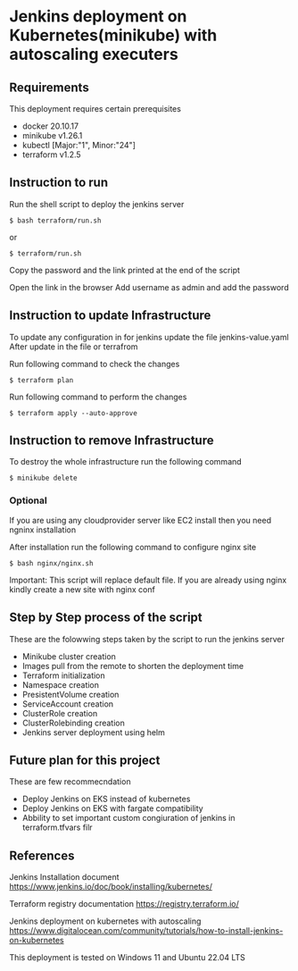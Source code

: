 # Jenkins deployment on Kubernetes(minikube) with autoscaling executers

## Requirements
This deployment requires certain prerequisites

 * docker 20.10.17
 * minikube v1.26.1
 * kubectl [Major:"1", Minor:"24"]
 * terraform v1.2.5

## Instruction to run
Run the shell script to deploy the jenkins server
```
$ bash terraform/run.sh
```
or 
```
$ terraform/run.sh
```
Copy the password and the link printed at the end of the script

Open the link in the browser
Add username as admin and add the password 

## Instruction to update Infrastructure

To update any configuration in for jenkins update the file jenkins-value.yaml
After update in the file or terrafrom 

Run following command to check the changes
```
$ terraform plan
```
Run following command to perform the changes
```
$ terraform apply --auto-approve
```

## Instruction to remove Infrastructure

To destroy the whole infrastructure run the following command

```
$ minikube delete
```

### Optional

If you are using any cloudprovider server like EC2 install
then you need ngninx installation

After installation run the following command to configure nginx site
```
$ bash nginx/nginx.sh
```

Important: This script will replace default file. If you are already using nginx kindly create a new site with nginx conf

## Step by Step process of the script

These are the folowwing steps taken by the script to run the jenkins server

  * Minikube cluster creation
  * Images pull from the remote to shorten the deployment time
  * Terraform initialization
  * Namespace creation
  * PresistentVolume creation
  * ServiceAccount creation
  * ClusterRole creation
  * ClusterRolebinding creation
  * Jenkins server deployment using helm


## Future plan for this project

These are few recommecndation

  * Deploy Jenkins on EKS instead of kubernetes
  * Deploy Jenkins on EKS with fargate compatibility
  * Abbility to set important custom congiuration of jenkins in terraform.tfvars filr


## References

Jenkins Installation document 
https://www.jenkins.io/doc/book/installing/kubernetes/

Terraform registry documentation
https://registry.terraform.io/

Jenkins deployment on kubernetes with autoscaling
https://www.digitalocean.com/community/tutorials/how-to-install-jenkins-on-kubernetes



This deployment is tested on Windows 11 and Ubuntu 22.04 LTS
